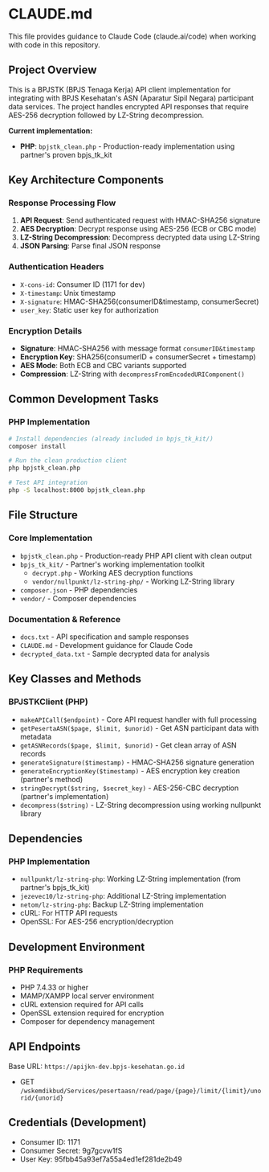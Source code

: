 # CLAUDE.md

This file provides guidance to Claude Code (claude.ai/code) when working with code in this repository.

## Project Overview

This is a BPJSTK (BPJS Tenaga Kerja) API client implementation for integrating with BPJS Kesehatan's ASN (Aparatur Sipil Negara) participant data services. The project handles encrypted API responses that require AES-256 decryption followed by LZ-String decompression.

**Current implementation:**
- **PHP**: `bpjstk_clean.php` - Production-ready implementation using partner's proven bpjs_tk_kit

## Key Architecture Components

### Response Processing Flow
1. **API Request**: Send authenticated request with HMAC-SHA256 signature
2. **AES Decryption**: Decrypt response using AES-256 (ECB or CBC mode)  
3. **LZ-String Decompression**: Decompress decrypted data using LZ-String
4. **JSON Parsing**: Parse final JSON response

### Authentication Headers
- `X-cons-id`: Consumer ID (1171 for dev)
- `X-timestamp`: Unix timestamp  
- `X-signature`: HMAC-SHA256(consumerID&timestamp, consumerSecret)
- `user_key`: Static user key for authorization

### Encryption Details
- **Signature**: HMAC-SHA256 with message format `consumerID&timestamp`
- **Encryption Key**: SHA256(consumerID + consumerSecret + timestamp)  
- **AES Mode**: Both ECB and CBC variants supported
- **Compression**: LZ-String with `decompressFromEncodedURIComponent()`

## Common Development Tasks

### PHP Implementation
```bash
# Install dependencies (already included in bpjs_tk_kit/)
composer install

# Run the clean production client
php bpjstk_clean.php

# Test API integration
php -S localhost:8000 bpjstk_clean.php
```

## File Structure

### Core Implementation
- `bpjstk_clean.php` - Production-ready PHP API client with clean output
- `bpjs_tk_kit/` - Partner's working implementation toolkit
  - `decrypt.php` - Working AES decryption functions
  - `vendor/nullpunkt/lz-string-php/` - Working LZ-String library
- `composer.json` - PHP dependencies
- `vendor/` - Composer dependencies

### Documentation & Reference
- `docs.txt` - API specification and sample responses
- `CLAUDE.md` - Development guidance for Claude Code
- `decrypted_data.txt` - Sample decrypted data for analysis

## Key Classes and Methods

### BPJSTKClient (PHP)
- `makeAPICall($endpoint)` - Core API request handler with full processing
- `getPesertaASN($page, $limit, $unorid)` - Get ASN participant data with metadata
- `getASNRecords($page, $limit, $unorid)` - Get clean array of ASN records
- `generateSignature($timestamp)` - HMAC-SHA256 signature generation
- `generateEncryptionKey($timestamp)` - AES encryption key creation (partner's method)
- `stringDecrypt($string, $secret_key)` - AES-256-CBC decryption (partner's implementation)
- `decompress($string)` - LZ-String decompression using working nullpunkt library

## Dependencies

### PHP Implementation
- `nullpunkt/lz-string-php`: Working LZ-String implementation (from partner's bpjs_tk_kit)
- `jezevec10/lz-string-php`: Additional LZ-String implementation
- `netom/lz-string-php`: Backup LZ-String implementation
- cURL: For HTTP API requests
- OpenSSL: For AES-256 encryption/decryption

## Development Environment

### PHP Requirements
- PHP 7.4.33 or higher
- MAMP/XAMPP local server environment
- cURL extension required for API calls
- OpenSSL extension required for encryption
- Composer for dependency management

## API Endpoints

Base URL: `https://apijkn-dev.bpjs-kesehatan.go.id`
- GET `/wskemdikbud/Services/pesertaasn/read/page/{page}/limit/{limit}/unorid/{unorid}`

## Credentials (Development)
- Consumer ID: 1171
- Consumer Secret: 9g7gcvw1fS  
- User Key: 95fbb45a93ef7a55a4ed1ef281de2b49